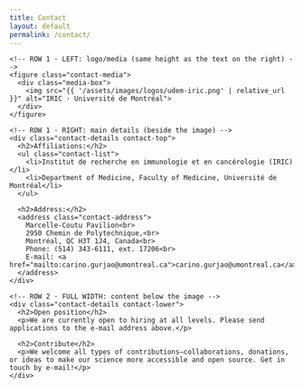 ```yaml
---
title: Contact
layout: default
permalink: /contact/
---
```


<section class="contact-page">
  <div class="contact-grid">

    <!-- ROW 1 · LEFT: logo/media (same height as the text on the right) -->
    <figure class="contact-media">
      <div class="media-box">
        <img src="{{ '/assets/images/logos/udem-iric.png' | relative_url }}" alt="IRIC · Université de Montréal">
      </div>
    </figure>

    <!-- ROW 1 · RIGHT: main details (beside the image) -->
    <div class="contact-details contact-top">
      <h2>Affiliations:</h2>
      <ul class="contact-list">
        <li>Institut de recherche en immunologie et en cancérologie (IRIC)</li>
        <li>Department of Medicine, Faculty of Medicine, Université de Montréal</li>
      </ul>

      <h2>Address:</h2>
      <address class="contact-address">
        Marcelle-Coutu Pavilion<br>
        2950 Chemin de Polytechnique,<br>
        Montréal, QC H3T 1J4, Canada<br>
        Phone: (514) 343-6111, ext. 17206<br>
        E-mail: <a href="mailto:carino.gurjao@umontreal.ca">carino.gurjao@umontreal.ca</a>
      </address>
    </div>

    <!-- ROW 2 · FULL WIDTH: content below the image -->
    <div class="contact-details contact-lower">
      <h2>Open position</h2>
      <p>We are currently open to hiring at all levels. Please send applications to the e-mail address above.</p>

      <h2>Contribute</h2>
      <p>We welcome all types of contributions—collaborations, donations, or ideas to make our science more accessible and open source. Get in touch by e-mail!</p>
    </div>

  </div>
</section>
